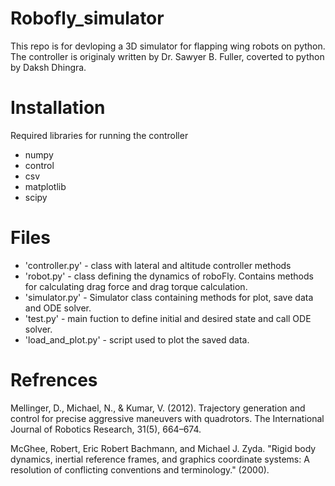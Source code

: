 # Robofly_simulator
This repo is for devloping a 3D simulator for flapping wing robots on python. The controller is originaly written by Dr. Sawyer B. Fuller, coverted to python by Daksh Dhingra.

# Installation
Required libraries for running the controller

- numpy
- control
- csv
- matplotlib
- scipy

# Files 
- 'controller.py' - class with lateral and altitude controller methods
- 'robot.py' - class defining the dynamics of roboFly. Contains methods for calculating drag force and drag torque calculation.
- 'simulator.py' - Simulator class containing methods for plot, save data and ODE solver.
- 'test.py' - main fuction to define initial and desired state and call ODE solver.
- 'load_and_plot.py' - script used to plot the saved data.


# Refrences
Mellinger, D., Michael, N., & Kumar, V. (2012). Trajectory generation and control for precise aggressive maneuvers with quadrotors. The International Journal of Robotics Research, 31(5), 664–674.

McGhee, Robert, Eric Robert Bachmann, and Michael J. Zyda. "Rigid body dynamics, inertial reference frames, and graphics coordinate systems: A resolution of conflicting conventions and terminology." (2000). 
